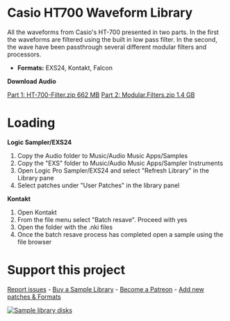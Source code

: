 # Casio HT700 Waveform Library


All the waveforms from Casio's HT-700 presented in two parts. In the first the waveforms are filtered using the built in low pass filter. In the second, the wave have been passthrough several different modular filters and processors. 

-   **Formats:** EXS24, Kontakt, Falcon

**Download Audio**

[Part 1: HT-700-Filter.zip 662 MB](https://github.com/publicsamples/Casio-HT700-Waveform-Library/releases/download/1.0/HT-700-Filter.zip)
[Part 2: Modular.Filters.zip 1.4 GB](https://github.com/publicsamples/Casio-HT700-Waveform-Library/releases/download/1.0/Modular.Filters.zip)

# Loading

**Logic Sampler/EXS24**

1. Copy the Audio folder to Music/Audio Music Apps/Samples
2. Copy the "EXS" folder to Music/Audio Music Apps/Sampler Instruments
3. Open Logic Pro Sampler/EXS24 and select "Refresh Library" in the Library pane
4. Select patches under "User Patches" in the library panel 

****Kontakt****

1.  Open Kontakt
2. From the file menu select "Batch resave". Proceed with yes
3. Open the folder with the .nki files
4. Once the batch resave process has completed open a sample using the file browser

# Support this project

[Report issues](/issues) - [Buy a Sample Library](https://gumroad.com/modularsamples) - [Become a Patreon](https://www.patreon.com/modularsamples) - [Add new patches & Formats](/pulls)

[
![Sample library disks](https://www.modularsamples.com/samples/product/dx-15/dxx.jpg?raw=true)
](https://modularsamples.gumroad.com/l/ZheoA?_ga=2.45787239.258770942.1631102835-235093083.1631102835)

